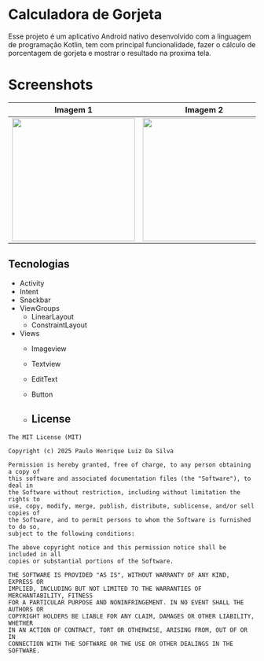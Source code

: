 # Calculadora de Gorjeta
Esse projeto é um aplicativo Android nativo desenvolvido com a linguagem de programação Kotlin, tem com principal funcionalidade, fazer o cálculo de porcentagem de gorjeta e mostrar o resultado na proxima tela.

# Screenshots 
| Imagem 1 | Imagem 2 |
|----------|----------|
| <img src="https://github.com/user-attachments/assets/c0aa0b03-1471-45ce-a49c-5d6ab2083f01" width="250"/> | <img src="https://github.com/user-attachments/assets/4f05979e-f0f3-4bd2-9a62-13daa754b46c" width="250"/> |

## Tecnologias
- Activity
- Intent
- Snackbar
- ViewGroups
  - LinearLayout
  - ConstraintLayout
- Views
  - Imageview
  - Textview
  - EditText
  - Button
 
  - ## License
```
The MIT License (MIT)

Copyright (c) 2025 Paulo Henrique Luiz Da Silva 

Permission is hereby granted, free of charge, to any person obtaining a copy of
this software and associated documentation files (the "Software"), to deal in
the Software without restriction, including without limitation the rights to
use, copy, modify, merge, publish, distribute, sublicense, and/or sell copies of
the Software, and to permit persons to whom the Software is furnished to do so,
subject to the following conditions:

The above copyright notice and this permission notice shall be included in all
copies or substantial portions of the Software.

THE SOFTWARE IS PROVIDED "AS IS", WITHOUT WARRANTY OF ANY KIND, EXPRESS OR
IMPLIED, INCLUDING BUT NOT LIMITED TO THE WARRANTIES OF MERCHANTABILITY, FITNESS
FOR A PARTICULAR PURPOSE AND NONINFRINGEMENT. IN NO EVENT SHALL THE AUTHORS OR
COPYRIGHT HOLDERS BE LIABLE FOR ANY CLAIM, DAMAGES OR OTHER LIABILITY, WHETHER
IN AN ACTION OF CONTRACT, TORT OR OTHERWISE, ARISING FROM, OUT OF OR IN
CONNECTION WITH THE SOFTWARE OR THE USE OR OTHER DEALINGS IN THE SOFTWARE.
```


